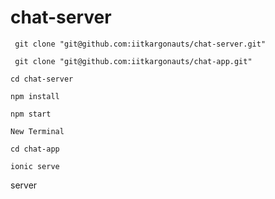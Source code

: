 # chat-server

`` git clone "git@github.com:iitkargonauts/chat-server.git"``


`` git clone "git@github.com:iitkargonauts/chat-app.git"``

`` cd chat-server ``

`` npm install ``

`` npm start ``

`` New Terminal ``

`` cd chat-app ``

`` ionic serve ``




server
